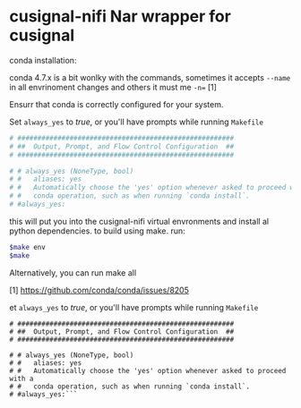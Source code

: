 cusignal-nifi Nar wrapper for cusignal 
====================================

conda installation:

conda 4.7.x is a bit wonlky  with the commands, sometimes it accepts `--name` in all envrinoment changes and others it must me  `-n=` [1] 

Ensurr that conda is correctly configured for your system.

Set `always_yes` to *true*, or you'll have prompts while running `Makefile`

```yaml
# ######################################################
# ##  Output, Prompt, and Flow Control Configuration  ##
# ######################################################

# # always_yes (NoneType, bool)
# #   aliases: yes
# #   Automatically choose the 'yes' option whenever asked to proceed with a
# #   conda operation, such as when running `conda install`.
# #always_yes:
```




this will put you into the cusignal-nifi virtual envronments and install al python dependencies.
to build using make.  run: 
```bash
$make env 
$make 
```

Alternatively, you can run make all




[1] https://github.com/conda/conda/issues/8205




et `always_yes` to *true*, or you'll have prompts while running `Makefile`

```
# ######################################################
# ##  Output, Prompt, and Flow Control Configuration  ##
# ######################################################

# # always_yes (NoneType, bool)
# #   aliases: yes
# #   Automatically choose the 'yes' option whenever asked to proceed with a
# #   conda operation, such as when running `conda install`.
# #always_yes:```
